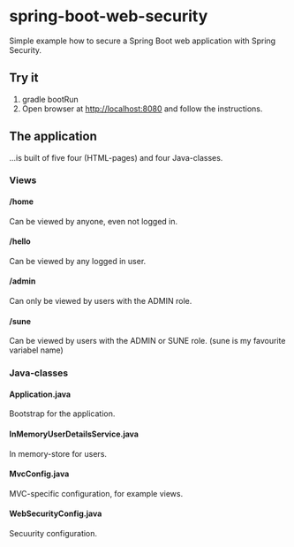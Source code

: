 # spring-boot-web-security
Simple example how to secure a Spring Boot web application with Spring Security.

## Try it
1. gradle bootRun
2. Open browser at [http://localhost:8080](http://localhost:8080) and follow the instructions.

## The application
...is built of five four (HTML-pages) and four Java-classes.

### Views
#### /home
Can be viewed by anyone, even not logged in.
#### /hello
Can be viewed by any logged in user.
#### /admin
Can only be viewed by users with the ADMIN role.
#### /sune
Can be viewed by users with the ADMIN or SUNE role. (sune is my favourite variabel name)

### Java-classes
#### Application.java
Bootstrap for the application.
#### InMemoryUserDetailsService.java
In memory-store for users.
#### MvcConfig.java
MVC-specific configuration, for example views.
#### WebSecurityConfig.java
Secuurity configuration.

